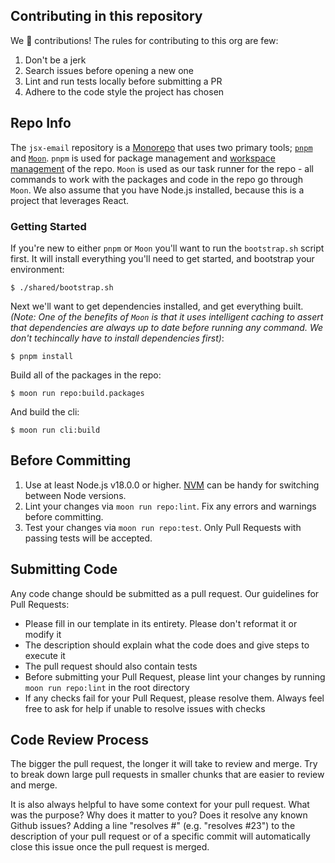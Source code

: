 ## Contributing in this repository

We 💛 contributions! The rules for contributing to this org are few:

1. Don't be a jerk
1. Search issues before opening a new one
1. Lint and run tests locally before submitting a PR
1. Adhere to the code style the project has chosen

## Repo Info

The `jsx-email` repository is a [Monorepo](https://en.wikipedia.org/wiki/Monorepo) that uses two primary tools; [`pnpm`](https://pnpm.io/) and [`Moon`](https://moonrepo.dev/). `pnpm` is used for package management and [workspace management](https://pnpm.io/workspaces) of the repo. `Moon` is used as our task runner for the repo - all commands to work with the packages and code in the repo go through `Moon`. We also assume that you have Node.js installed, because this is a project that leverages React.

### Getting Started

If you're new to either `pnpm` or `Moon` you'll want to run the `bootstrap.sh` script first. It will install everything you'll need to get started, and bootstrap your environment:

```console
$ ./shared/bootstrap.sh
```

Next we'll want to get dependencies installed, and get everything built. _(Note: One of the benefits of `Moon` is that it uses intelligent caching to assert that dependencies are always up to date before running any command. We don't techincally have to install dependencies first)_:

```console
$ pnpm install
```

Build all of the packages in the repo:

```console
$ moon run repo:build.packages
```

And build the cli:

```console
$ moon run cli:build
```

## Before Committing

1. Use at least Node.js v18.0.0 or higher. [NVM](https://github.com/creationix/nvm) can be handy for switching between Node versions.
1. Lint your changes via `moon run repo:lint`. Fix any errors and warnings before committing.
1. Test your changes via `moon run repo:test`. Only Pull Requests with passing tests will be accepted.

## Submitting Code

Any code change should be submitted as a pull request. Our guidelines for Pull Requests:

- Please fill in our template in its entirety. Please don't reformat it or modify it
- The description should explain what the code does and give steps to execute it
- The pull request should also contain tests
- Before submitting your Pull Request, please lint your changes by running `moon run repo:lint` in the root directory
- If any checks fail for your Pull Request, please resolve them. Always feel free to ask for help if unable to resolve issues with checks

## Code Review Process

The bigger the pull request, the longer it will take to review and merge. Try to break down large pull requests in smaller chunks that are easier to review and merge.

It is also always helpful to have some context for your pull request. What was the purpose? Why does it matter to you? Does it resolve any known Github issues? Adding a line "resolves #<issue number>" (e.g. "resolves #23") to the description of your pull request or of a specific commit will automatically close this issue once the pull request is merged.






